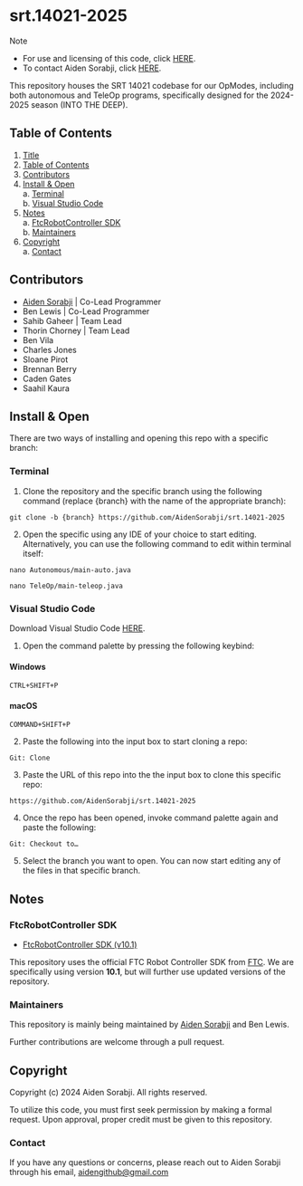 # srt.14021-2025
> [!NOTE]  
> - For use and licensing of this code, click [HERE](#Copyright). 
> - To contact Aiden Sorabji, click [HERE](#contact).

This repository houses the SRT 14021 codebase for our OpModes, including both autonomous and TeleOp programs, specifically designed for the 2024-2025 season (INTO THE DEEP).

## Table of Contents
1. [Title](#srt14021-2025)
2. [Table of Contents](#table-of-contents)
3. [Contributors](#contributors)
4. [Install & Open](#install--open) </br>
        a.  [Terminal](#terminal) </br> 
        b.  [Visual Studio Code](#visual-studio-code)
5. [Notes](#notes) </br>
        a.  [FtcRobotController SDK](#ftcrobotcontroller-sdk) </br> 
        b.  [Maintainers](#maintainers)
6. [Copyright](#copyright) </br>
        a.  [Contact](#contact) 

<!--- Will add URLs of everyone once they have made a github account -->
## Contributors
- [Aiden Sorabji](https://github.com/aidensorabji) | Co-Lead Programmer
- Ben Lewis | Co-Lead Programmer
- Sahib Gaheer | Team Lead
- Thorin Chorney | Team Lead
- Ben Vila
- Charles Jones
- Sloane Pirot
- Brennan Berry
- Caden Gates
- Saahil Kaura

## Install & Open
There are two ways of installing and opening this repo with a specific branch:
### Terminal
1. Clone the repository and the specific branch using the following command (replace {branch} with the name of the appropriate branch):
```
git clone -b {branch} https://github.com/AidenSorabji/srt.14021-2025
```
2. Open the specific using any IDE of your choice to start editing. Alternatively, you can use the following command to edit within terminal itself:
```
nano Autonomous/main-auto.java
```
```
nano TeleOp/main-teleop.java
```
### Visual Studio Code
Download Visual Studio Code [HERE](https://code.visualstudio.com/Download).

1. Open the command palette by pressing the following keybind:
#### Windows
```
CTRL+SHIFT+P
```
#### macOS
```
COMMAND+SHIFT+P
```
2. Paste the following into the input box to start cloning a repo:
```
Git: Clone
```
3. Paste the URL of this repo into the the input box to clone this specific repo:
```
https://github.com/AidenSorabji/srt.14021-2025
```
4. Once the repo has been opened, invoke command palette again and paste the following:
```
Git: Checkout to…
```
5. Select the branch you want to open. You can now start editing any of the files in that specific branch.


## Notes
### FtcRobotController SDK
- [FtcRobotController SDK (v10.1)](https://github.com/FIRST-Tech-Challenge/FtcRobotController/releases/tag/v10.1)

This repository uses the official FTC Robot Controller SDK from [FTC](https://www.firstinspires.org/robotics/ftc). We are specifically using version **10.1**, but will further use updated versions of the repository.

### Maintainers
This repository is mainly being maintained by [Aiden Sorabji](https://github.com/aidensorabji) and Ben Lewis. 

Further contributions are welcome through a pull request.

## Copyright
Copyright (c) 2024 Aiden Sorabji. All rights reserved.

To utilize this code, you must first seek permission by making a formal request. Upon approval, proper credit must be given to this repository.

### Contact
If you have any questions or concerns, please reach out to Aiden Sorabji through his email, [aidengithub@gmail.com](mailto:aidengithub@gmail.com)
